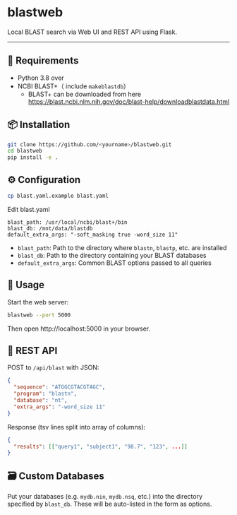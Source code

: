 # blastweb

Local BLAST search via Web UI and REST API using Flask.

---

## 🐍 Requirements

- Python 3.8 over
- NCBI BLAST+（ include `makeblastdb`）
  - BLAST+ can be downloaded from here https://blast.ncbi.nlm.nih.gov/doc/blast-help/downloadblastdata.html


## 📦 Installation

```bash
git clone https://github.com/<yourname>/blastweb.git
cd blastweb
pip install -e .
```

## ⚙️ Configuration
```bash
cp blast.yaml.example blast.yaml
```
Edit blast.yaml
```
blast_path: /usr/local/ncbi/blast+/bin
blast_db: /mnt/data/blastdb
default_extra_args: "-soft_masking true -word_size 11"
```

* ```blast_path```: Path to the directory where ```blastn```, ```blastp```, etc. are installed
* ```blast_db```: Path to the directory containing your BLAST databases
* ```default_extra_args```: Common BLAST options passed to all queries

## 🚀 Usage

Start the web server:
```bash
blastweb --port 5000
```
Then open http://localhost:5000 in your browser.

## 🧪 REST API
POST to ```/api/blast``` with JSON:
```json
{
  "sequence": "ATGGCGTACGTAGC",
  "program": "blastn",
  "database": "nt",
  "extra_args": "-word_size 11"
}
```
Response (tsv lines split into array of columns):
```json
{
  "results": [["query1", "subject1", "98.7", "123", ...]]
}
```

## 🗃️ Custom Databases
Put your databases (e.g. ```mydb.nin```, ```mydb.nsq```, etc.) into the directory specified by ```blast_db```.
These will be auto-listed in the form as options.
